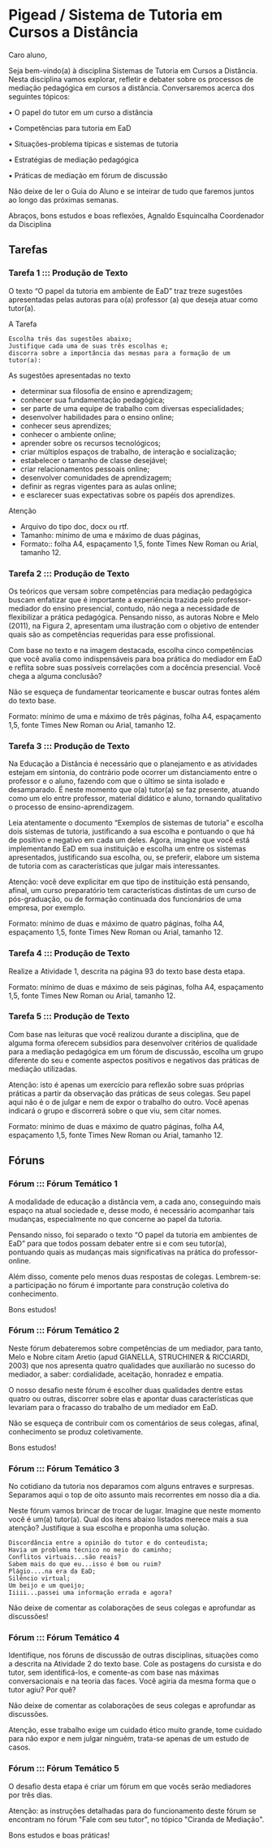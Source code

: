 
# Pigead / Sistema de Tutoria em Cursos a Distância

Caro aluno,

Seja bem-vindo(a) à disciplina Sistemas de Tutoria em Cursos a Distância.
Nesta disciplina vamos explorar, refletir e debater sobre os processos de mediação pedagógica em cursos a distância. Conversaremos acerca dos seguintes tópicos:

• O papel do tutor em um curso a distância

• Competências para tutoria em EaD

• Situações-problema típicas e sistemas de tutoria

• Estratégias de mediação pedagógica

• Práticas de mediação em fórum de discussão


Não deixe de ler o Guia do Aluno e se inteirar de tudo que faremos juntos ao longo das próximas semanas.

Abraços, bons estudos e boas reflexões,
Agnaldo Esquincalha
Coordenador da Disciplina


## Tarefas

### Tarefa 1 ::: Produção de Texto
O texto “O papel da tutoria em ambiente de EaD” traz treze sugestões apresentadas pelas autoras para o(a) professor (a) que deseja atuar como tutor(a).

A Tarefa

    Escolha três das sugestões abaixo;
    Justifique cada uma de suas três escolhas e;
    discorra sobre a importância das mesmas para a formação de um tutor(a):

As sugestões apresentadas no texto

- determinar sua filosofia de ensino e aprendizagem;
- conhecer sua fundamentação pedagógica;
- ser parte de uma equipe de trabalho com diversas especialidades;
- desenvolver habilidades para o ensino online;
- conhecer seus aprendizes;
- conhecer o ambiente online;
- aprender sobre os recursos tecnológicos;
- criar múltiplos espaços de trabalho, de interação e socialização;
- estabelecer o tamanho de classe desejável;
- criar relacionamentos pessoais online;
- desenvolver comunidades de aprendizagem;
- definir as regras vigentes para as aulas online;
- e esclarecer suas expectativas sobre os papéis dos aprendizes.

Atenção

- Arquivo do tipo doc, docx ou rtf.
- Tamanho: mínimo de uma e máximo de duas páginas,
- Formato:: folha A4, espaçamento 1,5, fonte Times New Roman ou Arial, tamanho 12.


### Tarefa 2 ::: Produção de Texto
Os teóricos que versam sobre competências para mediação pedagógica buscam enfatizar que é importante a experiência trazida pelo professor-mediador do ensino presencial, contudo, não nega a necessidade de flexibilizar a prática pedagógica. Pensando nisso, as autoras Nobre e Melo (2011), na Figura 2, apresentam uma ilustração com o objetivo de entender quais são as competências requeridas para esse profissional.

Com base no texto e na imagem destacada, escolha cinco competências que você avalia como indispensáveis para boa prática do mediador em EaD e reflita sobre suas possíveis correlações com a docência presencial. Você chega a alguma conclusão?

Não se esqueça de fundamentar teoricamente e buscar outras fontes além do texto base.

Formato: mínimo de uma e máximo de três páginas, folha A4, espaçamento 1,5, fonte Times New Roman ou Arial, tamanho 12.

### Tarefa 3 ::: Produção de Texto
Na Educação a Distância é necessário que o planejamento e as atividades estejam em sintonia, do contrário pode ocorrer um distanciamento entre o professor e o aluno, fazendo com que o último se sinta isolado e desamparado. É neste momento que o(a) tutor(a) se faz presente, atuando como um elo entre professor, material didático e aluno, tornando qualitativo o processo de ensino-aprendizagem.

Leia atentamente o documento “Exemplos de sistemas de tutoria” e escolha dois sistemas de tutoria, justificando a sua escolha e pontuando o que há de positivo e negativo em cada um deles. Agora, imagine que você está implementando EaD em sua instituição e escolha um entre os sistemas apresentados, justificando sua escolha, ou, se preferir, elabore um sistema de tutoria com as características que julgar mais interessantes.

Atenção: você deve explicitar em que tipo de instituição está pensando, afinal, um curso preparatório tem características distintas de um curso de pós-graduação, ou de formação continuada dos funcionários de uma empresa, por exemplo.

Formato: mínimo de duas e máximo de quatro páginas, folha A4, espaçamento 1,5, fonte Times New Roman ou Arial, tamanho 12.

### Tarefa 4 ::: Produção de Texto

Realize a Atividade 1, descrita na página 93 do texto base desta etapa.

Formato: mínimo de duas e máximo de seis páginas, folha A4, espaçamento 1,5, fonte Times New Roman ou Arial, tamanho 12.

### Tarefa 5 ::: Produção de Texto

Com base nas leituras que você realizou durante a disciplina, que de alguma forma oferecem subsidios para desenvolver critérios de qualidade para a mediação pedagógica em um fórum de discussão, escolha um grupo diferente do seu e comente aspectos positivos e negativos das práticas de mediação utilizadas.

Atenção: isto é apenas um exercício para reflexão sobre suas próprias práticas a partir da observação das práticas de seus colegas. Seu papel aqui não é o de julgar e nem de expor o trabalho do outro. Você apenas indicará o grupo e discorrerá sobre o que viu, sem citar nomes.

Formato: mínimo de duas e máximo de quatro páginas, folha A4, espaçamento 1,5, fonte Times New Roman ou Arial, tamanho 12.

## Fóruns

### Fórum ::: Fórum Temático 1

A modalidade de educação a distância vem, a cada ano, conseguindo mais espaço na atual sociedade e, desse modo, é necessário acompanhar tais mudanças, especialmente no que concerne ao papel da tutoria.

Pensando nisso, foi separado o texto “O papel da tutoria em ambientes de EaD” para que todos possam debater entre si e com seu tutor(a), pontuando quais as mudanças mais significativas na prática do professor-online.

Além disso, comente pelo menos duas respostas de colegas. Lembrem-se: a participação no fórum é importante para construção coletiva do conhecimento.

Bons estudos!


### Fórum ::: Fórum Temático 2
Neste fórum debateremos sobre competências de um mediador, para tanto, Melo e Nobre citam Aretio (apud GIANELLA, STRUCHINER & RICCIARDI, 2003) que nos apresenta quatro qualidades que auxiliarão no sucesso do mediador, a saber: cordialidade, aceitação, honradez e empatia.

O nosso desafio neste fórum é escolher duas qualidades dentre estas quatro ou outras, discorrer sobre elas e apontar duas características que levariam para o fracasso do trabalho de um mediador em EaD.

Não se esqueça de contribuir com os comentários de seus colegas, afinal, conhecimento se produz coletivamente.

Bons estudos!

### Fórum ::: Fórum Temático 3

No cotidiano da tutoria nos deparamos com alguns entraves e surpresas. Separamos aqui o top de oito assunto mais recorrentes em nosso dia a dia.

Neste fórum vamos brincar de trocar de lugar. Imagine que neste momento você é um(a) tutor(a). Qual dos itens abaixo listados merece mais a sua atenção? Justifique a sua escolha e proponha uma solução.

    Discordância entre a opinião do tutor e do conteudista;
    Havia um problema técnico no meio do caminho;
    Conflitos virtuais...são reais?
    Sabem mais do que eu...isso é bom ou ruim?
    Plágio....na era da EaD;
    Silêncio virtual;
    Um beijo e um queijo;
    Iiiii...passei uma informação errada e agora?

Não deixe de comentar as colaborações de seus colegas e aprofundar as discussões!

### Fórum ::: Fórum Temático 4

Identifique, nos fóruns de discussão de outras disciplinas, situações como a descrita na Atividade 2 do texto base. Cole as postagens do cursista e do tutor, sem identificá-los, e comente-as com base nas máximas conversacionais e na teoria das faces. Você agiria da mesma forma que o tutor agiu? Por quê?

Não deixe de comentar as colaborações de seus colegas e aprofundar as discussões.

Atenção, esse trabalho exige um cuidado ético muito grande, tome cuidado para não expor e nem julgar ninguém, trata-se apenas de um estudo de casos.

### Fórum ::: Fórum Temático 5

O desafio desta etapa é criar um fórum em que vocês serão mediadores por três dias.

Atenção: as instruções detalhadas para do funcionamento deste fórum se encontram no fórum "Fale com seu tutor", no tópico "Ciranda de Mediação".

Bons estudos e boas práticas!
